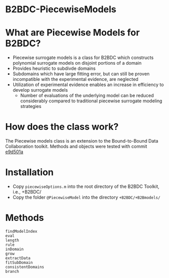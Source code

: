 # B2BDC-PiecewiseModels

What are Piecewise Models for B2BDC?
============
* Piecewise surrogate models is a class for B2BDC which constructs polynomial surrogate models on disjoint portions of a domain
* Provides heuristic to subdivde domains 
* Subdomains which have large fitting error, but can still be proven incompatible with the experimental evidence, are neglected
* Utilization of experimental evidence enables an increase in efficiency to develop surrogate models
	* Number of evaluations of the underlying model can be reduced considerably compared to traditional piecewise surrogate modeling strategies

How does the class work? 
============
The Piecewise models class is an extension to the Bound-to-Bound Data Collaboration toolkit. Methods and objects were tested with commit [e9d501a](https://github.com/B2BDC/B2BDC/commit/e9d501a4d89600b83c1e7cda2306ef006d23d76f)

Installation 
============
* Copy ```piecewiseOptions.m``` into the root directory of the B2BDC Toolkit, i.e., +B2BDC/
* Copy the folder ```@PiecewiseModel``` into the directory  ```+B2BDC/+B2Bmodels/```


Methods
============
```
findModelIndex
eval
length
rule
inDomain
grow
extractData
fitSubDomain
consistentDomains
branch
```
